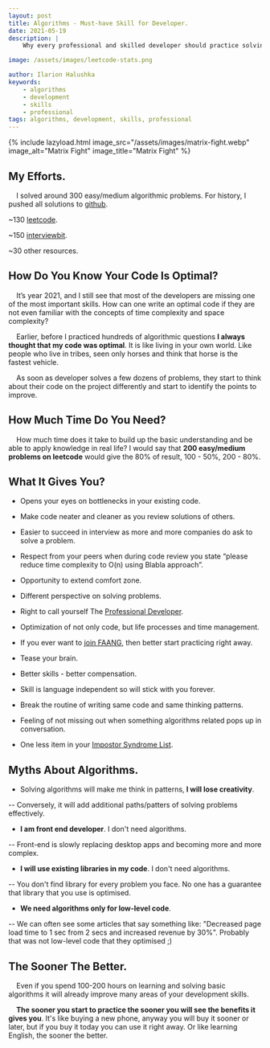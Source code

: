```yaml
---
layout: post
title: Algorithms - Must-have Skill for Developer.
date: 2021-05-19
description: |
    Why every professional and skilled developer should practice solving algorithmic problems?

image: /assets/images/leetcode-stats.png

author: Ilarion Halushka
keywords:
    - algorithms
    - development
    - skills
    - professional
tags: algorithms, development, skills, professional
---
```


{% include lazyload.html image_src="/assets/images/matrix-fight.webp" image_alt="Matrix Fight" image_title="Matrix Fight" %}

## My Efforts.
&nbsp;&nbsp;&nbsp; I solved around 300 easy/medium algorithmic problems. 
For history, I pushed all solutions to [github](https://github.com/IlarionHalushka/leetcode-algorithms/tree/master/src/tasks/algorithms).

~130 [leetcode](https://leetcode.com/ilarion/).

~150 [interviewbit](https://www.interviewbit.com/profile/ilarion-halushka/).

~30 other resources.

## How Do You Know Your Code Is Optimal?
&nbsp;&nbsp;&nbsp; It’s year 2021, and I still see that most of the developers are missing one of the most important skills.
How can one write an optimal code if they are not even familiar with the concepts of time complexity and space complexity?

&nbsp;&nbsp;&nbsp; Earlier, before I practiced hundreds of algorithmic questions **I always thought that my code was optimal**.
It is like living in your own world. 
Like people who live in tribes, seen only horses and think that horse is the fastest vehicle.

&nbsp;&nbsp;&nbsp; As soon as developer solves a few dozens of problems, they start to think about their code 
on the project differently and start to identify the points to improve.

## How Much Time Do You Need?
&nbsp;&nbsp;&nbsp; How much time does it take to build up the basic understanding and be able to apply knowledge in real life?
I would say that **200 easy/medium problems on leetcode** would give the 80% of result, 100 - 50%, 200 - 80%.

## What It Gives You?
* Opens your eyes on bottlenecks in your existing code.
* Make code neater and cleaner as you review solutions of others.
* Easier to succeed in interview as more and more companies do ask to solve a problem.
* Respect from your peers when during code review you state “please reduce time complexity to O(n) using Blabla approach”.


* Opportunity to extend comfort zone.
* Different perspective on solving problems.
* Right to call yourself The <a target="_blank" href="/List-Of-Skills-Of-Node-JS-Developer">Professional Developer</a>.
* Optimization of not only code, but life processes and time management.
* If you ever want to <a target="_blank" href="/How-I-Failed-At-Amazon-Interview-Because-of-LP">join FAANG</a>, then better start practicing right away.


* Tease your brain.
* Better skills - better compensation.
* Skill is language independent so will stick with you forever.
* Break the routine of writing same code and same thinking patterns.
* Feeling of not missing out when something algorithms related pops up in conversation.
* One less item in your <a target="_blank" href="/My-Impostor-Syndrome">Impostor Syndrome List</a>.

## Myths About Algorithms.
* Solving algorithms will make me think in patterns, **I will lose creativity**. 

-- Conversely, it will add additional paths/patters of solving problems effectively.

* **I am front end developer**. I don't need algorithms.

-- Front-end is slowly replacing desktop apps and becoming more and more complex.

* **I will use existing libraries in my code**. I don't need algorithms.
  
-- You don't find library for every problem you face. 
No one has a guarantee that library that you use is optimised. 

* **We need algorithms only for low-level code**.

-- We can often see some articles that say  something like: "Decreased page load time to 1 sec from 2 secs and increased revenue by 30%".
Probably that was not low-level code that they optimised ;)

## The Sooner The Better.
&nbsp;&nbsp;&nbsp; Even if you spend 100-200 hours on learning and solving basic algorithms it
will already improve many areas of your development skills.

&nbsp;&nbsp;&nbsp; **The sooner you start to practice the sooner you will see the benefits it gives you**.
It's like buying a new phone, anyway you will buy it sooner or later, but if you buy it today you can use it right away.
Or like learning English, the sooner the better.








